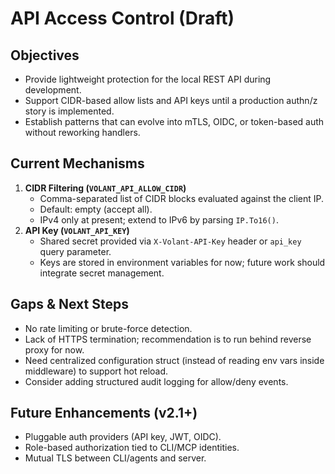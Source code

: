 # API Access Control (Draft)

## Objectives
- Provide lightweight protection for the local REST API during development.
- Support CIDR-based allow lists and API keys until a production authn/z story is implemented.
- Establish patterns that can evolve into mTLS, OIDC, or token-based auth without reworking handlers.

## Current Mechanisms
1. **CIDR Filtering (`VOLANT_API_ALLOW_CIDR`)**
   - Comma-separated list of CIDR blocks evaluated against the client IP.
   - Default: empty (accept all).
   - IPv4 only at present; extend to IPv6 by parsing `IP.To16()`.
2. **API Key (`VOLANT_API_KEY`)**
   - Shared secret provided via `X-Volant-API-Key` header or `api_key` query parameter.
   - Keys are stored in environment variables for now; future work should integrate secret management.

## Gaps & Next Steps
- No rate limiting or brute-force detection.
- Lack of HTTPS termination; recommendation is to run behind reverse proxy for now.
- Need centralized configuration struct (instead of reading env vars inside middleware) to support hot reload.
- Consider adding structured audit logging for allow/deny events.

## Future Enhancements (v2.1+)
- Pluggable auth providers (API key, JWT, OIDC).
- Role-based authorization tied to CLI/MCP identities.
- Mutual TLS between CLI/agents and server.

